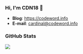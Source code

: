 ### Hi, I'm CDN18 👋

- **Blog**: https://codeword.info
- **E-mail**: cardinal@codeword.info

### GitHub Stats

<picture>
    <source
        srcset="https://tools-ghcard.owu.one/api?username=CDN18&show_icons=true&icon_color=1b86e4&theme=dark"
        media="(prefers-color-scheme: dark)"
    />
    <source
        srcset="https://tools-ghcard.owu.one/api?username=CDN18&show_icons=true"
        media="(prefers-color-scheme: light), (prefers-color-scheme: no-preference)"
    />
    <img src="https://tools-ghcard.owu.one/api?username=CDN18&show_icons=true&theme=algolia&hide_title=true" />
</picture>
